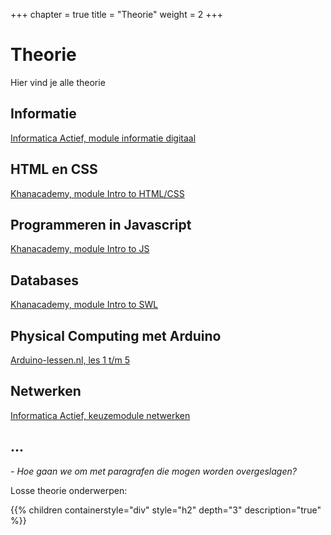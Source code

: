 +++
chapter = true
title = "Theorie"
weight = 2
+++

# Theorie
Hier vind je alle theorie

<!--more-->

## Informatie
[Informatica Actief, module informatie digitaal](https://moodle.informatica-actief.nl/course/view.php?id=742)

## HTML en CSS
[Khanacademy, module Intro to HTML/CSS](https://www.khanacademy.org/computing/computer-programming/html-css)

## Programmeren in Javascript
[Khanacademy, module Intro to JS](https://www.khanacademy.org/computing/computer-programming/programming)

## Databases
[Khanacademy, module Intro to SWL](https://www.khanacademy.org/computing/computer-programming/sql)

## Physical Computing met Arduino
[Arduino-lessen.nl, les 1 t/m 5](https://arduino-lessen.nl)

## Netwerken
[Informatica Actief, keuzemodule netwerken](https://moodle.informatica-actief.nl/course/view.php?id=917)

## ...

<i>
- Hoe gaan we om met paragrafen die mogen worden overgeslagen?
</i>

Losse theorie onderwerpen:

{{% children containerstyle="div" style="h2" depth="3" description="true" %}}
